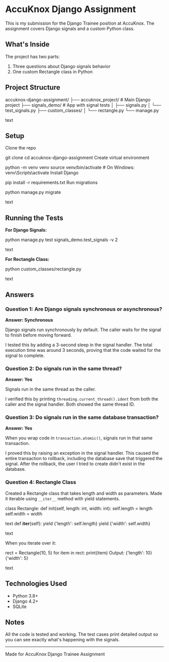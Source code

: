 # AccuKnox Django Assignment

This is my submission for the Django Trainee position at AccuKnox. The assignment covers Django signals and a custom Python class.

## What's Inside

The project has two parts:
1. Three questions about Django signals behavior
2. One custom Rectangle class in Python

## Project Structure

accuknox-django-assignment/
├── accuknox_project/ # Main Django project
├── signals_demo/ # App with signal tests
│ ├── signals.py
│ └── test_signals.py
├── custom_classes/
│ └── rectangle.py
└── manage.py

text

## Setup

Clone the repo

git clone <your-repo-url>
cd accuknox-django-assignment
Create virtual environment

python -m venv venv
source venv/bin/activate # On Windows: venv\Scripts\activate
Install Django

pip install -r requirements.txt
Run migrations

python manage.py migrate

text

## Running the Tests

**For Django Signals:**

python manage.py test signals_demo.test_signals -v 2

text

**For Rectangle Class:**

python custom_classes/rectangle.py

text

## Answers

### Question 1: Are Django signals synchronous or asynchronous?

**Answer: Synchronous**

Django signals run synchronously by default. The caller waits for the signal to finish before moving forward.

I tested this by adding a 3-second sleep in the signal handler. The total execution time was around 3 seconds, proving that the code waited for the signal to complete.

### Question 2: Do signals run in the same thread?

**Answer: Yes**

Signals run in the same thread as the caller.

I verified this by printing `threading.current_thread().ident` from both the caller and the signal handler. Both showed the same thread ID.

### Question 3: Do signals run in the same database transaction?

**Answer: Yes**

When you wrap code in `transaction.atomic()`, signals run in that same transaction.

I proved this by raising an exception in the signal handler. This caused the entire transaction to rollback, including the database save that triggered the signal. After the rollback, the user I tried to create didn't exist in the database.

### Question 4: Rectangle Class

Created a Rectangle class that takes length and width as parameters. Made it iterable using `__iter__` method with yield statements.

class Rectangle:
def init(self, length: int, width: int):
self.length = length
self.width = width

text
def __iter__(self):
    yield {'length': self.length}
    yield {'width': self.width}

text

When you iterate over it:

rect = Rectangle(10, 5)
for item in rect:
print(item)
Output:
{'length': 10}
{'width': 5}

text

## Technologies Used

- Python 3.8+
- Django 4.2+
- SQLite

## Notes

All the code is tested and working. The test cases print detailed output so you can see exactly what's happening with the signals.

---

Made for AccuKnox Django Trainee Assignment